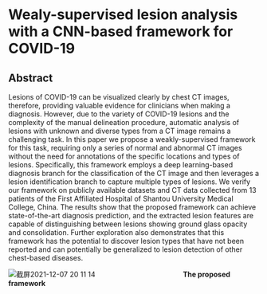 # Wealy-supervised lesion analysis with a CNN-based framework for COVID-19

## Abstract
Lesions of COVID-19 can be visualized clearly by chest CT images, therefore, providing valuable evidence for clinicians when making a diagnosis. However, due to the variety of COVID-19 lesions and the complexity of the manual delineation procedure, automatic analysis of lesions with unknown and diverse types from a CT image remains a challenging task. In this paper we propose a weakly-supervised framework for this task, requiring only a series of normal and abnormal CT images without the need for annotations of the specific locations and types of lesions. Specifically, this framework employs a deep learning-based diagnosis branch for the classification of the CT image and then leverages a lesion identification branch to capture multiple types of lesions. We verify our framework on publicly available datasets and CT data collected from 13 patients of the First Affiliated Hospital of Shantou University Medical College, China. The results show that the proposed framework can achieve state-of-the-art diagnosis prediction, and the extracted lesion features are capable of distinguishing between lesions showing ground glass opacity and consolidation. Further exploration also demonstrates that this framework has the potential to discover lesion types that have not been reported and can potentially be generalized to lesion detection of other chest-based diseases.


	


![截屏2021-12-07 20 11 14](https://user-images.githubusercontent.com/61356011/145026947-c8f8693a-7b92-4e0c-bad7-ca55aa7fbef0.png)
	&emsp;&emsp;&emsp;&emsp;&emsp;&emsp;&emsp;&emsp;&emsp;&emsp;&emsp;&emsp; **The proposed framework**

